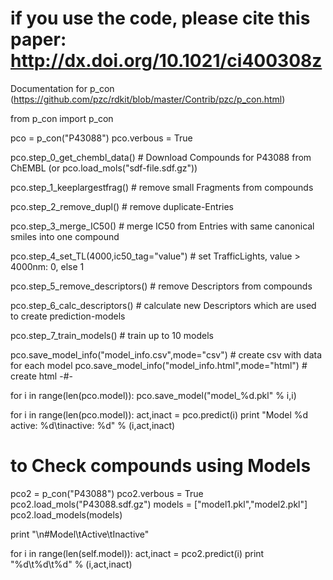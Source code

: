 
# if you use the code, please cite this paper: http://dx.doi.org/10.1021/ci400308z

Documentation for p_con (https://github.com/pzc/rdkit/blob/master/Contrib/pzc/p_con.html)

from p_con import p_con


pco = p_con("P43088")
pco.verbous = True

pco.step_0_get_chembl_data() # Download Compounds for P43088 from ChEMBL
(or pco.load_mols("sdf-file.sdf.gz"))

pco.step_1_keeplargestfrag() # remove small Fragments from compounds

pco.step_2_remove_dupl()     # remove duplicate-Entries

pco.step_3_merge_IC50()      # merge IC50 from Entries with same canonical smiles into one compound

pco.step_4_set_TL(4000,ic50_tag="value") # set TrafficLights, value > 4000nm: 0, else 1

pco.step_5_remove_descriptors() # remove Descriptors from compounds

pco.step_6_calc_descriptors() # calculate new Descriptors which are used to create prediction-models

pco.step_7_train_models() # train up to 10 models

pco.save_model_info("model_info.csv",mode="csv")   # create csv with data for each model
pco.save_model_info("model_info.html",mode="html") # create html -#-

for i in range(len(pco.model)):
    pco.save_model("model_%d.pkl" % i,i)

for i in range(len(pco.model)):
    act,inact = pco.predict(i)
    print "Model %d active: %d\tinactive: %d" % (i,act,inact)



# to Check compounds using Models

pco2 = p_con("P43088")
pco2.verbous = True
pco2.load_mols("P43088.sdf.gz")
models = ["model1.pkl","model2.pkl"]
pco2.load_models(models)

print "\n#Model\tActive\tInactive"

for i in range(len(self.model)):
    act,inact = pco2.predict(i)
    print "%d\t%d\t%d" % (i,act,inact)
